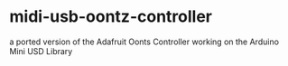# midi-usb-oontz-controller
a ported version of the Adafruit Oonts Controller working on the Arduino Mini USD Library
